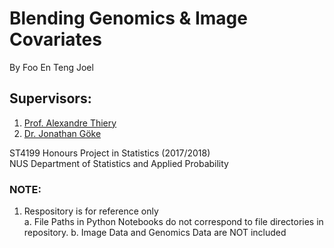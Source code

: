# Blending Genomics &amp; Image Covariates 
By Foo En Teng Joel

## Supervisors: 
1. [Prof. Alexandre Thiery](http://www.normalesup.org/~athiery/ "Alex Thiery's Homepage")  
2. [Dr. Jonathan Göke](https://jglab.org/ "Göke Lab - Computational Genomics and Transcriptomics @ GIS")

ST4199 Honours Project in Statistics (2017/2018)  
NUS Department of Statistics and Applied Probability  

### NOTE:
1. Respository is for reference only  
  a. File Paths in Python Notebooks do not correspond to file directories in repository.
  b. Image Data and Genomics Data are NOT included
